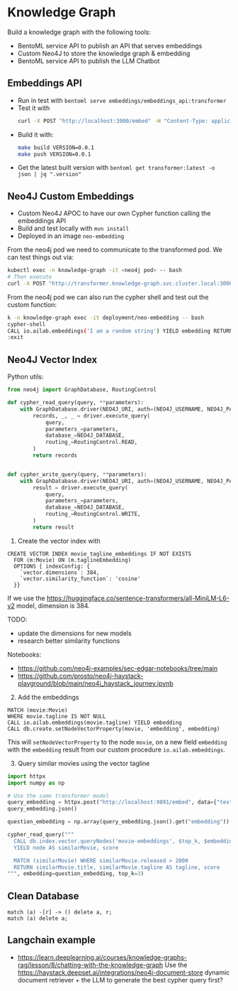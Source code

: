 # Knowledge Graph

Build a knowledge graph with the following tools:
- BentoML service API to publish an API that serves embeddings
- Custom Neo4J to store the knowledge graph & embedding
- BentoML service API to publish the LLM Chatbot

## Embeddings API

- Run in test with `bentoml serve embeddings/embeddings_api:transformer`
- Test it with 
    ```bash
    curl -X POST "http://localhost:3000/embed" -H "Content-Type: application/json" --data '{"text": "What is the capital of France?"}'
    ```
- Build it with:
    ```bash
    make build VERSION=0.0.1
    make push VERSION=0.0.1
    ```
- Get the latest built version with `bentoml get transformer:latest -o json | jq ".version"`

## Neo4J Custom Embeddings

- Custom Neo4J APOC to have our own Cypher function calling the embeddings API
- Build and test locally with `mvn install`
- Deployed in an image `neo-embedding`

From the neo4j pod we need to communicate to the transformed pod. We can test things out via:

```bash
kubectl exec -n knowledge-graph -it <neo4j pod> -- bash
# Then execute 
curl -X POST "http://transformer.knowledge-graph.svc.cluster.local:3000/embed" -H "Content-Type: application/json" --data '{"text": "What is the capital of France?"}'
```

From the neo4j pod we can also run the cypher shell and test out the custom function:

```bash
k -n knowledge-graph exec -it deployment/neo-embedding -- bash
cypher-shell
CALL io.ailab.embeddings('I am a random string') YIELD embedding RETURN embedding;
:exit
```

## Neo4J Vector Index

Python utils:

```python
from neo4j import GraphDatabase, RoutingControl

def cypher_read_query(query, **parameters):
    with GraphDatabase.driver(NEO4J_URI, auth=(NEO4J_USERNAME, NEO4J_PASSWORD)) as driver:
        records, _, _ = driver.execute_query(
            query,
            parameters_=parameters,
            database_=NEO4J_DATABASE,
            routing_=RoutingControl.READ,
        )
        return records


def cypher_write_query(query, **parameters):
    with GraphDatabase.driver(NEO4J_URI, auth=(NEO4J_USERNAME, NEO4J_PASSWORD)) as driver:
        result = driver.execute_query(
            query,
            parameters_=parameters,
            database_=NEO4J_DATABASE,
            routing_=RoutingControl.WRITE,
        )
        return result
```

1. Create the vector index with

```cypher
CREATE VECTOR INDEX movie_tagline_embeddings IF NOT EXISTS
  FOR (m:Movie) ON (m.taglineEmbedding) 
  OPTIONS { indexConfig: {
    `vector.dimensions`: 384,
    `vector.similarity_function`: 'cosine'
  }}
```

If we use the https://huggingface.co/sentence-transformers/all-MiniLM-L6-v2 model, dimension is 384.

TODO:
- update the dimensions for new models
- research better similarity functions

Notebooks:
- https://github.com/neo4j-examples/sec-edgar-notebooks/tree/main
- https://github.com/prosto/neo4j-haystack-playground/blob/main/neo4j_haystack_journey.ipynb


2. Add the embeddings

```cypher
MATCH (movie:Movie)
WHERE movie.tagline IS NOT NULL
CALL io.ailab.embeddings(movie.tagline) YIELD embedding
CALL db.create.setNodeVectorProperty(movie, 'embedding', embedding)
```

This will `setNodeVectorProperty` to the node `movie`, on a new field `embedding` with the `embedding` result
from our custom procedure `io.ailab.embeddings`.

3. Query similar movies using the vector tagline

```python
import httpx
import numpy as np

# Use the same transformer model
query_embedding = httpx.post("http://localhost:9891/embed", data={"text": "v for vendetta"})
query_embedding.json()

question_embedding = np.array(query_embedding.json().get("embedding"))

cypher_read_query("""
  CALL db.index.vector.queryNodes('movie-embeddings', $top_k, $embedding)
  YIELD node AS similarMovie, score

  MATCH (similarMovie) WHERE similarMovie.released > 2000
  RETURN similarMovie.title, similarMovie.tagline AS tagline, score
""", embedding=question_embedding, top_k=3)
```

## Clean Database

```cypher
match (a) -[r] -> () delete a, r;
match (a) delete a;
```

## Langchain example
- https://learn.deeplearning.ai/courses/knowledge-graphs-rag/lesson/8/chatting-with-the-knowledge-graph
Use the https://haystack.deepset.ai/integrations/neo4j-document-store dynamic document retriever + the LLM to
generate the best cypher query first?

